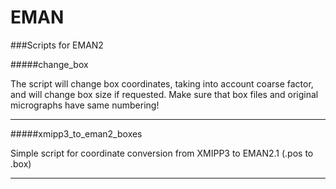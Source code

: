 EMAN
====

###Scripts for EMAN2

#####change_box

The script will change box coordinates, taking into account coarse factor, and will change box size if requested. Make sure that box files and original micrographs have same numbering!

---

#####xmipp3_to_eman2_boxes

Simple script for coordinate conversion from XMIPP3 to EMAN2.1 (.pos to .box)

---
